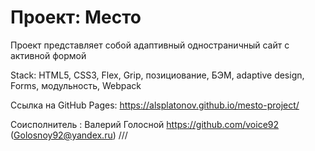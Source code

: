 # Проект: Место

Проект представляет собой адаптивный одностраничный сайт с активной формой

Stack: HTML5, CSS3, Flex, Grip, позициование, БЭМ,  adaptive design, Forms, модульность, Webpack

Ссылка на GitHub Pages: https://alsplatonov.github.io/mesto-project/

Соисполнитель : Валерий Голосной https://github.com/voice92 (Golosnoy92@yandex.ru)
///

